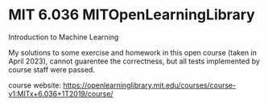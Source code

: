 # MIT 6.036 MITOpenLearningLibrary
Introduction to Machine Learning

My solutions to some exercise and homework in this open course (taken in April 2023), cannot guarentee the correctness, but all tests implemented by course staff were passed.

course website: https://openlearninglibrary.mit.edu/courses/course-v1:MITx+6.036+1T2019/course/
